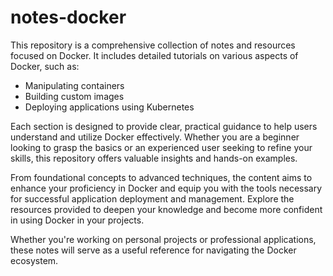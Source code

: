 # notes-docker

This repository is a comprehensive collection of notes and resources focused on Docker. It includes detailed tutorials on various aspects of Docker, such as:

- Manipulating containers
- Building custom images
- Deploying applications using Kubernetes

Each section is designed to provide clear, practical guidance to help users understand and utilize Docker effectively. Whether you are a beginner looking to grasp the basics or an experienced user seeking to refine your skills, this repository offers valuable insights and hands-on examples.

From foundational concepts to advanced techniques, the content aims to enhance your proficiency in Docker and equip you with the tools necessary for successful application deployment and management. Explore the resources provided to deepen your knowledge and become more confident in using Docker in your projects.

Whether you're working on personal projects or professional applications, these notes will serve as a useful reference for navigating the Docker ecosystem.
